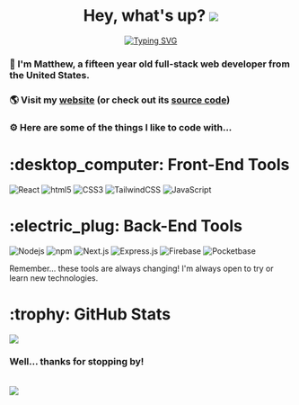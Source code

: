 <h1 align="center"> Hey, what's up? <img src="https://emojis.slackmojis.com/emojis/images/1643516071/20940/wave.gif?1643516071"/> </h1>
<div align="center"><a href="https://git.io/typing-svg"><img src="https://readme-typing-svg.demolab.com?font=Inter+Tight&pause=1000&color=F7B1EA&center=true&vCenter=true&width=435&lines=Welcome+to+my+page!;%C2%A1Bienvenido+a+mi+p%C3%A1gina!" alt="Typing SVG" /></a></div>
<h3>👋 I'm Matthew, a fifteen year old full-stack web developer from the United States.</h3>
<h3>🌎 Visit my <a href="https://www.matthewarthur.dev">website</a> (or check out its <a href="https://www.github.com/arthurmatthew/matthewarthur">source code</a>)
<h3>⚙ Here are some of the things I like to code with...</h3>
<h1>:desktop_computer: Front-End Tools</h1>
<p>
  <img alt="React" src="https://img.shields.io/badge/-React-45b8d8?style=flat&logo=react&logoColor=white" />
  <img alt="html5" src="https://img.shields.io/badge/-HTML5-E34F26?style=flat&logo=html5&logoColor=white" />
  <img alt="CSS3" src="https://img.shields.io/badge/-CSS3-008DFF?style=flat&logo=CSS3&logoColor=white" />
  <img alt="TailwindCSS" src="https://img.shields.io/badge/-TailwindCSS-00AF8C?style=flat&logo=tailwindcss&logoColor=white" />
  <img alt="JavaScript" src="https://img.shields.io/badge/-TypeScript-blue?style=flat&logo=typescript&logoColor=white" />
</p>
<h1>:electric_plug: Back-End Tools</h1>
<p>
  <img alt="Nodejs" src="https://img.shields.io/badge/-NodeJS-43853d?style=flat&logo=Node.js&logoColor=white" />
  <img alt="npm" src="https://img.shields.io/badge/-NPM-CB3837?style=flat&logo=npm&logoColor=white" />
  <img alt="Next.js" src="https://img.shields.io/badge/-Next.js-000000?style=flat&logo=next.js&logoColor=white" />
  <img alt="Express.js" src="https://img.shields.io/badge/-Express.js-E4E4E4?style=flat&logo=express&logoColor=black" />
  <img alt="Firebase" src="https://img.shields.io/badge/-Firebase-e8a107?style=flat&logo=firebase&logoColor=white" />
  <img alt="Pocketbase" src="https://img.shields.io/badge/-Pocketbase-999999?style=flat&logo=pocketbase&logoColor=white" />
</p>
<p>Remember... these tools are always changing! I'm always open to try or learn new technologies.</p>

  <h1>:trophy: GitHub Stats</h1>
<img src="https://github-readme-stats.vercel.app/api?username=arthurmatthew&show_icons=true&theme=onedark">

<h3>Well... thanks for stopping by!</h3><br/>
<img src="https://emojis.slackmojis.com/emojis/images/1624999996/46300/thanks.gif?1624999996"/>
